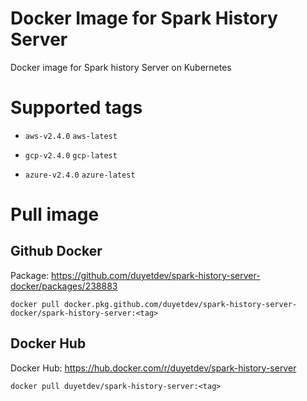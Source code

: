 # Docker Image for Spark History Server

Docker image for Spark history Server on Kubernetes

# Supported tags

 - `aws-v2.4.0` `aws-latest` 

 - `gcp-v2.4.0` `gcp-latest` 

 - `azure-v2.4.0` `azure-latest` 

# Pull image

## Github Docker

Package: https://github.com/duyetdev/spark-history-server-docker/packages/238883

```
docker pull docker.pkg.github.com/duyetdev/spark-history-server-docker/spark-history-server:<tag>
```

## Docker Hub

Docker Hub: https://hub.docker.com/r/duyetdev/spark-history-server

```
docker pull duyetdev/spark-history-server:<tag>
```
